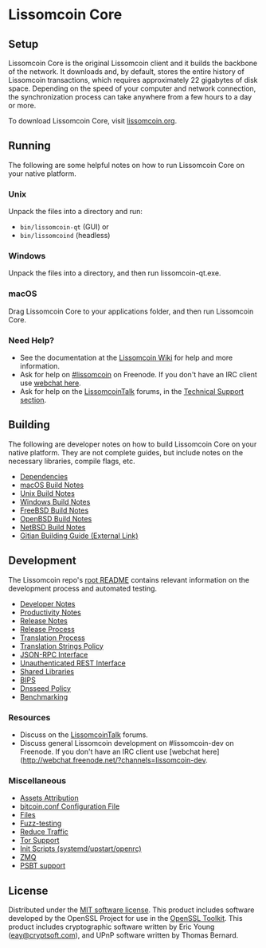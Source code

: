 Lissomcoin Core
=============

Setup
---------------------
Lissomcoin Core is the original Lissomcoin client and it builds the backbone of the network. It downloads and, by default, stores the entire history of Lissomcoin transactions, which requires approximately 22 gigabytes of disk space. Depending on the speed of your computer and network connection, the synchronization process can take anywhere from a few hours to a day or more.

To download Lissomcoin Core, visit [lissomcoin.org](https://lissomcoin.org/).

Running
---------------------
The following are some helpful notes on how to run Lissomcoin Core on your native platform.

### Unix

Unpack the files into a directory and run:

- `bin/lissomcoin-qt` (GUI) or
- `bin/lissomcoind` (headless)

### Windows

Unpack the files into a directory, and then run lissomcoin-qt.exe.

### macOS

Drag Lissomcoin Core to your applications folder, and then run Lissomcoin Core.

### Need Help?

* See the documentation at the [Lissomcoin Wiki](https://lissomcoin.info/)
for help and more information.
* Ask for help on [#lissomcoin](http://webchat.freenode.net?channels=lissomcoin) on Freenode. If you don't have an IRC client use [webchat here](http://webchat.freenode.net?channels=lissomcoin).
* Ask for help on the [LissomcoinTalk](https://lissomcointalk.io/) forums, in the [Technical Support section](https://lissomcointalk.io/c/technical-support).

Building
---------------------
The following are developer notes on how to build Lissomcoin Core on your native platform. They are not complete guides, but include notes on the necessary libraries, compile flags, etc.

- [Dependencies](dependencies.md)
- [macOS Build Notes](build-osx.md)
- [Unix Build Notes](build-unix.md)
- [Windows Build Notes](build-windows.md)
- [FreeBSD Build Notes](build-freebsd.md)
- [OpenBSD Build Notes](build-openbsd.md)
- [NetBSD Build Notes](build-netbsd.md)
- [Gitian Building Guide (External Link)](https://github.com/bitcoin-core/docs/blob/master/gitian-building.md)

Development
---------------------
The Lissomcoin repo's [root README](/README.md) contains relevant information on the development process and automated testing.

- [Developer Notes](developer-notes.md)
- [Productivity Notes](productivity.md)
- [Release Notes](release-notes.md)
- [Release Process](release-process.md)
- [Translation Process](translation_process.md)
- [Translation Strings Policy](translation_strings_policy.md)
- [JSON-RPC Interface](JSON-RPC-interface.md)
- [Unauthenticated REST Interface](REST-interface.md)
- [Shared Libraries](shared-libraries.md)
- [BIPS](bips.md)
- [Dnsseed Policy](dnsseed-policy.md)
- [Benchmarking](benchmarking.md)

### Resources
* Discuss on the [LissomcoinTalk](https://lissomcointalk.io/) forums.
* Discuss general Lissomcoin development on #lissomcoin-dev on Freenode. If you don't have an IRC client use [webchat here](http://webchat.freenode.net/?channels=lissomcoin-dev.

### Miscellaneous
- [Assets Attribution](assets-attribution.md)
- [bitcoin.conf Configuration File](bitcoin-conf.md)
- [Files](files.md)
- [Fuzz-testing](fuzzing.md)
- [Reduce Traffic](reduce-traffic.md)
- [Tor Support](tor.md)
- [Init Scripts (systemd/upstart/openrc)](init.md)
- [ZMQ](zmq.md)
- [PSBT support](psbt.md)

License
---------------------
Distributed under the [MIT software license](/COPYING).
This product includes software developed by the OpenSSL Project for use in the [OpenSSL Toolkit](https://www.openssl.org/). This product includes
cryptographic software written by Eric Young ([eay@cryptsoft.com](mailto:eay@cryptsoft.com)), and UPnP software written by Thomas Bernard.
